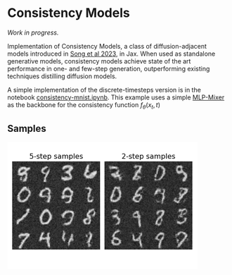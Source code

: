 # Consistency Models
_Work in progress._

Implementation of Consistency Models, a class of diffusion-adjacent models introduced in [Song et al 2023](https://arxiv.org/abs/2303.01469), in Jax. When used as standalone generative models, consistency models achieve state of the art performance in one- and few-step generation, outperforming existing techniques distilling diffusion models.

A simple implementation of the discrete-timesteps version is in the notebook [consistency-mnist.ipynb](notebooks/consistency-mnist.ipynb). This example uses a simple [MLP-Mixer](https://arxiv.org/abs/2105.01601) as the backbone for the consistency function $f_\theta(x_t, t)$

## Samples

![5- and 2-step samples for MNIST.](notebooks/plots/mnist_samples.png)

